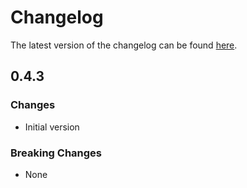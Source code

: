 # Changelog

The latest version of the changelog can be found [here](https://github.com/Azure/bicep-registry-modules/blob/main/avm/res/compute/ssh-public-key/CHANGELOG.md).

## 0.4.3

### Changes

- Initial version

### Breaking Changes

- None
